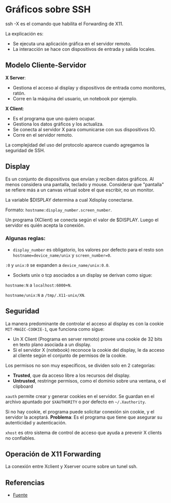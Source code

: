 # Gráficos sobre SSH

ssh -X es el comando que habilita el Forwarding de X11.

La explicación es:

- Se ejecuta una aplicación gráfica en el servidor remoto.
- La interacción se hace con dispositivos de entrada y salida locales.

## Modelo Cliente-Servidor


**X Server**:

- Gestiona el acceso al display y dispositivos de entrada como monitores, ratón.
- Corre en la máquina del usuario, un notebook por ejemplo.


**X Client**:

- Es el programa que uno quiero ocupar.
- Gestiona los datos gráficos y los actualiza.
- Se conecta al servidor X para comunicarse con sus dispositivos IO.
- Corre en el servidor remoto.

La complejidad del uso del protocolo aparece cuando agregamos la seguridad de SSH.

## Display

Es un conjunto de dispositivos que envían y reciben datos gráficos. Al menos considera una pantalla, teclado y mouse. Considerar que "pantalla" se refiere más a un canvas virtual sobre el que escribir, no un monitor.

La variable $DISPLAY determina a cual Xdisplay conectarse.

Formato: `hostname:display_number.screen_number`.

Un programa (XClient) se conecta según el valor de $DISPLAY. Luego el servidor es quién acepta la conexión.

### Algunas reglas:

- `display_number` es obligatorio, los valores por defecto para el resto son `hostname=device_name/unix` y `screen_number=0`.

`:0` y `unix:0` se expanden a `device_name/unix:0.0`.

- Sockets unix o tcp asociados a un display se derivan como sigue:

`hostname:N` a `localhost:6000+N`.

`hostname/unix:N` a `/tmp/.X11-unix/XN`.


## Seguridad

La manera predominante de controlar el acceso al display es con la cookie `MIT-MAGIC-COOKIE-1`, que funciona como sigue:

- Un X Client (Programa en server remoto) provee una cookie de 32 bits en texto plano asociada a un display.
- Si el servidor X (notebook) reconoce la cookie del display, le da acceso al cliente según el conjunto de permisos de la cookie.

Los permisos no son muy específicos, se dividen solo en 2 categorías:

- **Trusted**, que da acceso libre a los recursos del display.
- **Untrusted**, restringe permisos, como el dominio sobre una ventana, o el clipboard


`xauth` permite crear y generar cookies en el servidor. Se guardan en el archivo apuntado por `$XAUTHORITY` o por defecto en `~/.Xauthority`.

Si no hay cookie, el programa puede solicitar conexión sin cookie, y el servidor la aceptará. **Problema**: Es el programa que tiene que asegurar su autenticidad y autenticación.


`xhost` es otro sistema de control de acceso que ayuda a prevenir X clients no confiables.


## Operación de X11 Forwarding

La conexión entre Xclient y Xserver ocurre sobre un tunel ssh.




## Referencias

- [Fuente](https://goteleport.com/blog/x11-forwarding/)
